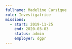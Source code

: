 ```yaml
---
fullname: Madeline Carsique
role: Investigatrice
missions:
  - start: 2019-11-25
    end: 2020-03-03
    status: admin
    employer: dgpr
---
```

